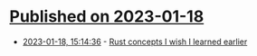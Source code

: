 # [Published on 2023-01-18](index.md)

* [2023-01-18, 15:14:36](https://news.ycombinator.com/item?id=34427604) - [Rust concepts I wish I learned earlier](https://rauljordan.com/rust-concepts-i-wish-i-learned-earlier/)
